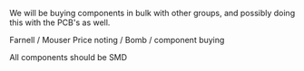 We will be buying components in bulk with other groups, and possibly doing this with the PCB's as well.

Farnell / Mouser
Price noting / Bomb / component buying

All components should be SMD